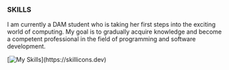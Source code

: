 ### SKILLS

I am currently a DAM student who is taking her first steps into the exciting world of computing. My goal is to gradually acquire knowledge and become a competent professional in the field of programming and software development.

[![My Skills](https://skillicons.dev/icons?i=azure,docker,html,css,vscode,java,eclipse,py,pycharm,)](https://skillicons.dev)

